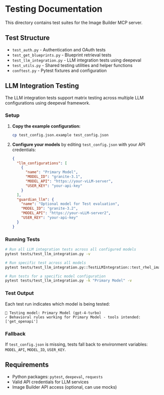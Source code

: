 # Testing Documentation

This directory contains test suites for the Image Builder MCP server.

## Test Structure

- `test_auth.py` - Authentication and OAuth tests
- `test_get_blueprints.py` - Blueprint retrieval tests
- `test_llm_integration.py` - LLM integration tests using deepeval
- `test_utils.py` - Shared testing utilities and helper functions
- `conftest.py` - Pytest fixtures and configuration

## LLM Integration Testing

The LLM integration tests support matrix testing across multiple LLM configurations using deepeval framework.

### Setup

1. **Copy the example configuration:**
   ```bash
   cp test_config.json.example test_config.json
   ```

2. **Configure your models** by editing `test_config.json` with your API credentials:
   ```json
   {
     "llm_configurations": [
       {
         "name": "Primary Model",
         "MODEL_ID": "granite-3.1",
         "MODEL_API": "https://your-vLLM-server",
         "USER_KEY": "your-api-key"
       }
     ],
     "guardian_llm": {
       "name": "Optional model for Test evaluation",
       "MODEL_ID": "granite-3.2",
       "MODEL_API": "https://your-vLLM-server2",
       "USER_KEY": "your-api-key"
     }
   }
   ```

### Running Tests

```bash
# Run all LLM integration tests across all configured models
pytest tests/test_llm_integration.py -v

# Run specific test across all models
pytest tests/test_llm_integration.py::TestLLMIntegration::test_rhel_image_creation_behavioral_rules -v

# Run tests for a specific model configuration
pytest tests/test_llm_integration.py -k "Primary Model" -v
```

### Test Output

Each test run indicates which model is being tested:
```
🧪 Testing model: Primary Model (gpt-4-turbo)
✓ Behavioral rules working for Primary Model - tools intended: ['get_openapi']
```

### Fallback

If `test_config.json` is missing, tests fall back to environment variables: `MODEL_API`, `MODEL_ID`, `USER_KEY`.

## Requirements

- Python packages: `pytest`, `deepeval`, `requests`
- Valid API credentials for LLM services
- Image Builder API access (optional, can use mocks)
